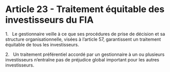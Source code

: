 # Article 23 - Traitement équitable des investisseurs du FIA


1.   Le gestionnaire veille à ce que ses procédures de prise de décision et sa structure organisationnelle, visées à l’article 57, garantissent un traitement équitable de tous les investisseurs.

2.   Un traitement préférentiel accordé par un gestionnaire à un ou plusieurs investisseurs n’entraîne pas de préjudice global important pour les autres investisseurs.

